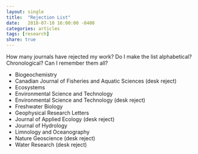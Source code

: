 ```yaml
---
layout: single
title:  "Rejection List"
date:   2018-07-10 16:00:00 -0400
categories: articles
tags: [research]
share: true
---
```


How many journals have rejected my work? Do I make the list alphabetical? Chronological? Can I remember them all?

* Biogeochemistry
* Canadian Journal of Fisheries and Aquatic Sciences (desk reject)
* Ecosystems
* Environmental Science and Technology
* Environmental Science and Technology (desk reject)
* Freshwater Biology
* Geophysical Research Letters
* Journal of Applied Ecology (desk reject)
* Journal of Hydrology
* Limnology and Oceanography
* Nature Geoscience (desk reject)
* Water Research (desk reject)
